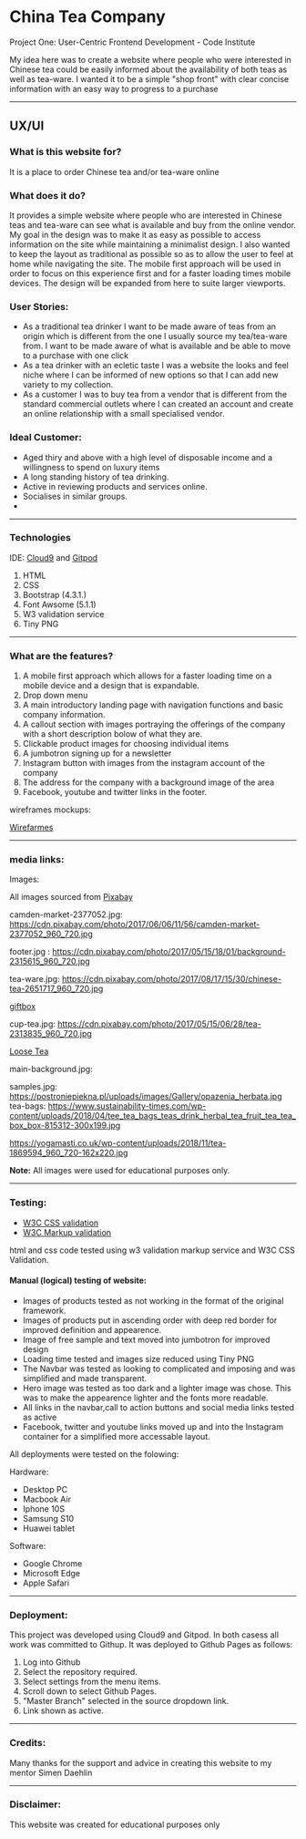 # China Tea Company

Project One: User-Centric Frontend Development - Code Institute

My idea here was to create a website where people who were interested in Chinese tea could be easily informed about the availability of both teas as well as tea-ware. I wanted it to be a simple "shop front" with clear concise information with an easy way to progress to a purchase

- - - -

## UX/UI

### What is this website for?

It is a place to order Chinese tea and/or tea-ware online


### What does it do?

It provides a simple website where people who are interested in Chinese teas and tea-ware
can see what is available and buy from the online vendor. My goal in the design was to make it as easy as possible to access information on the site while maintaining a minimalist design.
I also wanted to keep the layout as traditional as possible so as to allow the user to feel at home while navigating the site. The mobile first approach will be used in order to focus on this experience first and for a faster loading times mobile devices. The design will be expanded from here to suite larger viewports.



### User Stories:

* As a traditional tea drinker I want to be made aware of teas from an origin which is different from the one I usually source my tea/tea-ware from. I want to be made aware of what is available and be able to move to a purchase with one click
* As a tea drinker with an ecletic taste I was a website the looks and feel niche where I can be informed of new options so that I can add new variety to my collection.
* As a customer I was to buy tea from a vendor that is different from the standard commercial outlets where I can created an account and create an online relationship with a small specialised vendor.

### Ideal Customer:

* Aged thiry and above with a high level of disposable income and a willingness to spend on luxury items
* A long standing history of tea drinking.
* Active in reviewing products and services online.
* Socialises in similar groups.
*

- - - -

### Technologies


IDE: [Cloud9](https://aws.amazon.com/cloud9/ "Cloud9") and [Gitpod](gitpod.io/ "Gitpod")

1. HTML
2. CSS
3. Bootstrap (4.3.1.)
4. Font Awsome (5.1.1)
5. W3 validation service
6. Tiny PNG


- - - -

### What are the features?

1. A mobile first approach which allows for a faster loading time on a mobile device and a design that is expandable.
2. Drop down menu
3. A main introductory landing page with navigation functions and basic company information.
4. A callout section with images portraying the offerings of the company with a short description bolow of what they are.
5. Clickable product images for choosing individual items
6. A jumbotron signing up for a newsletter
7. Instagram button with images from the instagram account of the company
8. The address for the company with a background image of the area
9. Facebook, youtube and twitter links in the footer.


wireframes mockups:

[Wirefarmes](https://github.com/andershup/china-tea/tree/master/wireframes/ "Wireframes")

- - - -

### media links:

Images:

All images sourced from [Pixabay](http://pixabay.com "pixabay")

camden-market-2377052.jpg: https://cdn.pixabay.com/photo/2017/06/06/11/56/camden-market-2377052_960_720.jpg

footer.jpg : https://cdn.pixabay.com/photo/2017/05/15/18/01/background-2315615_960_720.jpg

tea-ware.jpg: https://cdn.pixabay.com/photo/2017/08/17/15/30/chinese-tea-2651717_960_720.jpg

[giftbox](https://cdn.pixabay.com/photo/2018/02/21/11/00/tea-box-3170045_960_720.jpg/ "Giftbox")

cup-tea.jpg: https://cdn.pixabay.com/photo/2017/05/15/06/28/tea-2313835_960_720.jpg

 [Loose Tea](https://www.maelsoucaze.com/wp-content/uploads/2019/03/518865acf2326977bebb917f5cbadfc3.jpg/ "Loose Tea")

main-background.jpg:

samples.jpg: https://postroniepiekna.pl/uploads/images/Gallery/opazenia_herbata.jpg
tea-bags: https://www.sustainability-times.com/wp-content/uploads/2018/04/tee_tea_bags_teas_drink_herbal_tea_fruit_tea_tea_box_box-815312-300x199.jpg

https://yogamasti.co.uk/wp-content/uploads/2018/11/tea-1869594_960_720-162x220.jpg

__Note:__  All images were used for educational purposes only.

- - - -

### Testing:

* [W3C CSS validation](https://jigsaw.w3.org/css-validator/ "W3C CSS Validation")
* [W3C Markup validation](https://validator.w3.org/ "W3C Markup Valitdation")

html and css code tested using w3 validation markup service and W3C CSS Validation.

#### Manual (logical) testing of website:

* Images of products tested as not working in the format of the original framework.
* Images of products put in ascending order with deep red border for improved definition and appearence.
* Image of free sample and text moved into jumbotron for improved design
* Loading time tested and images size reduced using Tiny PNG
* The Navbar was tested as looking to complicated and imposing and was simplified and made transparent.
* Hero image was tested as too dark and a lighter image was chose. This was to make the appearence lighter and the fonts more readable.
* All links in the navbar,call to action buttons and social media links tested as active
* Facebook, twitter and youtube links moved up and into the Instagram container for a simplified more accessable layout.

All deployments were tested on the folowing:

Hardware:
* Desktop PC
* Macbook Air
* Iphone 10S
* Samsung S10
* Huawei tablet

Software:

* Google Chrome
* Microsoft Edge
* Apple Safari

- - - -

### Deployment:

This project was developed using Cloud9 and Gitpod. In both casess all work was committed to Githup.
It was deployed to Github Pages as follows:

 1. Log into Github
 2. Select the repository required.
 3. Select settings from the menu items.
 4. Scroll down to select Github Pages.
 5. "Master Branch" selected in the source dropdown link.
 6. Link shown as active.

- - - -

### Credits:

Many thanks for the support and advice in creating this website to my mentor Simen Daehlin

- - - -

### Disclaimer:

This website was created for educational purposes only

